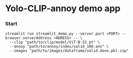 # Yolo-CLIP-annoy demo app

### Start

```shell
streamlit run streamlit_demo.py --server.port <PORT> --browser.serverAddress <ADRESS> -- \
  --clip "path/to/clip/model/ViT-B-32.pt" \
  --annoy "path/to/annoy/index/valid_100.ann" \
  --images "path/to/images/dataframe/valid.done.pkl.zip"
```
